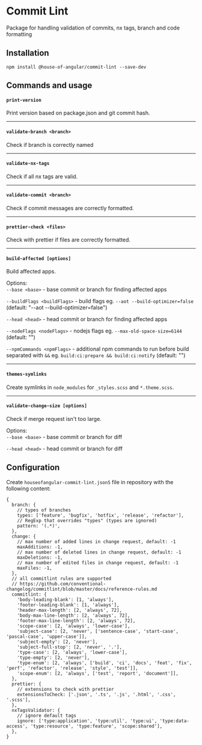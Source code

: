 # Commit Lint

Package for handling validation of commits, nx tags, branch and code formatting

## Installation

`npm install @house-of-angular/commit-lint --save-dev`

## Commands and usage

#### `print-version`

Print version based on package.json and git commit hash.

---

#### `validate-branch <branch>`

Check if branch is correctly named

---

#### `validate-nx-tags`

Check if all nx tags are valid.

---

#### `validate-commit <branch>`

Check if commit messages are correctly formatted.

---

#### `prettier-check <files>`

Check with prettier if files are correctly formatted.

---

#### `build-affected [options]`

Build affected apps.

Options:  
`--base <base>` - base commit or branch for finding affected apps

`--buildFlags <buildFlags>` - build flags eg. `--aot --build-optimizer=false` (default: "--aot --build-optimizer=false")

`--head <head>` - head commit or branch for finding affected apps

`--nodeFlags <nodeFlags>` - nodejs flags eg. `--max-old-space-size=6144` (default: "")

`--npmCommands <npmFlags>` - additional npm commands to run before build separated with `&&` eg. `build:ci:prepare && build:ci:notify` (default: "")

---

#### `themes-symlinks`

Create symlinks in `node_modules` for `_styles.scss` and `*.theme.scss`.

---

#### `validate-change-size [options]`

Check if merge request isn't too large.

Options:  
`--base <base>` - base commit or branch for diff

`--head <head>` - head commit or branch for diff

## Configuration

Create `houseofangular-commit-lint.json5` file in repository with the following content:

```json5
{
  branch: {
    // types of branches
    types: ['feature', 'bugfix', 'hotfix', 'release', 'refactor'],
    // RegExp that overrides "types" (types are ignored)
    pattern: '(.*)',
  },
  change: {
    // max number of added lines in change request, default: -1
    maxAdditions: -1,
    // max number of deleted lines in change request, default: -1
    maxDeletions: -1,
    // max number of edited files in change request, default: -1
    maxFiles: -1,
  },
  // all commitlint rules are supported
  // https://github.com/conventional-changelog/commitlint/blob/master/docs/reference-rules.md
  commitlint: {
    'body-leading-blank': [1, 'always'],
    'footer-leading-blank': [1, 'always'],
    'header-max-length': [2, 'always', 72],
    'body-max-line-length': [2, 'always', 72],
    'footer-max-line-length': [2, 'always', 72],
    'scope-case': [2, 'always', 'lower-case'],
    'subject-case': [2, 'never', ['sentence-case', 'start-case', 'pascal-case', 'upper-case']],
    'subject-empty': [2, 'never'],
    'subject-full-stop': [2, 'never', '.'],
    'type-case': [2, 'always', 'lower-case'],
    'type-empty': [2, 'never'],
    'type-enum': [2, 'always', ['build', 'ci', 'docs', 'feat', 'fix', 'perf', 'refactor', 'release', 'style', 'test']],
    'scope-enum': [2, 'always', ['test', 'report', 'document']],
  },
  prettier: {
    // extensions to check with prettier
    extensionsToCheck: ['.json', '.ts', '.js', '.html', '.css', '.scss'],
  },
  nxTagsValidator: {
    // ignore default tags
    ignore: ['type:application', 'type:util', 'type:ui', 'type:data-access', 'type:resource', 'type:feature', 'scope:shared'],
  },
}
```
